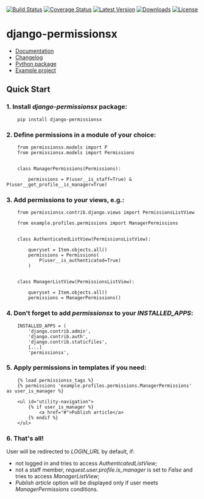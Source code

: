 [![Build Status](https://travis-ci.org/thinkingpotato/django-permissionsx.png?branch=master)](https://travis-ci.org/thinkingpotato/django-permissionsx)
[![Coverage Status](https://coveralls.io/repos/thinkingpotato/django-permissionsx/badge.png)](https://coveralls.io/r/thinkingpotato/django-permissionsx)
[![Latest Version](https://pypip.in/v/django-permissionsx/badge.png)](https://pypi.python.org/pypi/django-permissionsx/)
[![Downloads](https://pypip.in/d/django-permissionsx/badge.png?period=month)](https://pypi.python.org/pypi/django-permissionsx/)
[![License](https://pypip.in/license/django-permissionsx/badge.png)](https://pypi.python.org/pypi/django-permissionsx/)

# django-permissionsx

* [Documentation](http://django-permissionsx.readthedocs.org/)
* [Changelog](http://django-permissionsx.readthedocs.org/en/latest/changelog.html)
* [Python package](http://pypi.python.org/pypi/django-permissionsx/)
* [Example project](http://github.com/thinkingpotato/django-permissionsx-example)

## Quick Start

### 1. Install *django-permissionsx* package:

        pip install django-permissionsx

### 2. Define permissions in a module of your choice:

        from permissionsx.models import P
        from permissionsx.models import Permissions


        class ManagerPermissions(Permissions):

            permissions = P(user__is_staff=True) & P(user__get_profile__is_manager=True)


### 3. Add permissions to your views, e.g.:

        from permissionsx.contrib.django.views import PermissionsListView

        from example.profiles.permissions import ManagerPermissions


        class AuthenticatedListView(PermissionsListView):

            queryset = Item.objects.all()
            permissions = Permissions(
                P(user__is_authenticated=True)
            )


        class ManagerListView(PermissionsListView):

            queryset = Item.objects.all()
            permissions = ManagerPermissions()


### 4. Don't forget to add *permissionsx* to your *INSTALLED_APPS*:

        INSTALLED_APPS = (
            'django.contrib.admin',
            'django.contrib.auth',
            'django.contrib.staticfiles',
            [...]
            'permissionsx',

### 5. Apply permissions in templates if you need:

        {% load permissionsx_tags %}
        {% permissions 'example.profiles.permissions.ManagerPermissions' as user_is_manager %}

        <ul id="utility-navigation">
            {% if user_is_manager %}
                <a href="#">Publish article</a>
            {% endif %}
        </ul>


### 6. That's all!

User will be redirected to *LOGIN_URL* by default, if:

* not logged in and tries to access *AuthenticatedListView*;
* not a staff member, *request.user.profile.is_manager* is set to *False* and tries to access *ManagerListView*;
* *Publish article* option will be displayed only if user meets *ManagerPermissions* conditions.
